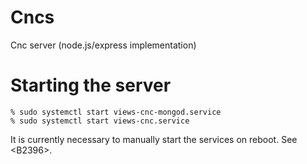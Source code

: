 # Cncs
Cnc server (node.js/express implementation)

# Starting the server

```
% sudo systemctl start views-cnc-mongod.service
% sudo systemctl start views-cnc.service
```

It is currently necessary to manually start the services on reboot.  See \<B2396\>.
